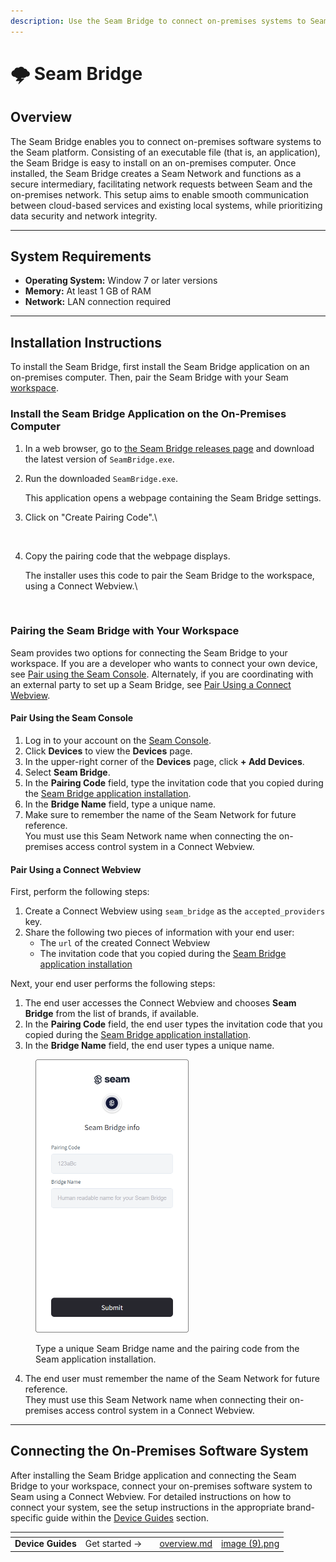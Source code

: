 ```yaml
---
description: Use the Seam Bridge to connect on-premises systems to Seam.
---
```


# 🌩️ Seam Bridge

## Overview

The Seam Bridge enables you to connect on-premises software systems to the Seam platform. Consisting of an executable file (that is, an application), the Seam Bridge is easy to install on an on-premises computer. Once installed, the Seam Bridge creates a Seam Network and functions as a secure intermediary, facilitating network requests between Seam and the on-premises network. This setup aims to enable smooth communication between cloud-based services and existing local systems, while prioritizing data security and network integrity.

***

## System Requirements

* **Operating System:** Window 7 or later versions
* **Memory:** At least 1 GB of RAM
* **Network:** LAN connection required

***

## Installation Instructions

To install the Seam Bridge, first install the Seam Bridge application on an on-premises computer. Then, pair the Seam Bridge with your Seam [workspace](../core-concepts/workspaces/).

### **Install the Seam Bridge Application on the On-Premises Computer**

1. In a web browser, go to [the Seam Bridge releases page](https://github.com/seamapi/seam-bridge-client/releases/latest) and download the latest version of `SeamBridge.exe`.
2.  Run the downloaded `SeamBridge.exe`.

    This application opens a webpage containing the Seam Bridge settings.
3.  Click on "Create Pairing Code".\


    <figure><img src="../.gitbook/assets/Screenshot 2024-04-12 at 5.31.18 PM.png" alt=""><figcaption></figcaption></figure>
4.  Copy the pairing code that the webpage displays.

    The installer uses this code to pair the Seam Bridge to the workspace, using a Connect Webview.\


    <figure><img src="../.gitbook/assets/Screenshot 2024-04-12 at 5.36.00 PM.png" alt=""><figcaption></figcaption></figure>

### Pairing the Seam Bridge with Your Workspace

Seam provides two options for connecting the Seam Bridge to your workspace. If you are a developer who wants to connect your own device, see [Pair using the Seam Console](seam-bridge-in-development.md#pair-using-the-seam-console). Alternately, if you are coordinating with an external party to set up a Seam Bridge, see [Pair Using a Connect Webview](seam-bridge-in-development.md#pair-using-a-connect-webview).

#### **Pair Using the Seam Console**

1. Log in to your account on the [Seam Console](https://console.getseam.com).
2. Click **Devices** to view the **Devices** page.
3. In the upper-right corner of the **Devices** page, click **+ Add Devices**.
4. Select **Seam Bridge**.
5. In the **Pairing Code** field, type the invitation code that you copied during the [Seam Bridge application installation](seam-bridge-in-development.md#install-the-seam-bridge-application-on-the-on-premises-computer).
6. In the **Bridge Name** field, type a unique name.
7. Make sure to remember the name of the Seam Network for future reference.\
   You must use this Seam Network name when connecting the on-premises access control system in a Connect Webview.

#### **Pair Using a Connect Webview**

First, perform the following steps:

1. Create a Connect Webview using `seam_bridge` as the `accepted_providers` key.
2. Share the following two pieces of information with your end user:
   * The `url` of the created Connect Webview
   * The invitation code that you copied during the [Seam Bridge application installation](seam-bridge-in-development.md#install-the-seam-bridge-application-on-the-on-premises-computer)

Next, your end user performs the following steps:

1. The end user accesses the Connect Webview and chooses **Seam Bridge** from the list of brands, if available.
2. In the **Pairing Code** field, the end user types the invitation code that you copied during the [Seam Bridge application installation](seam-bridge-in-development.md#install-the-seam-bridge-application-on-the-on-premises-computer).
3. In the **Bridge Name** field, the end user types a unique name.

<figure><img src="../.gitbook/assets/connect-webview-seam-bridge-info.png" alt="Type a unique Seam Bridge name and the pairing code from the Seam application installation." width="245"><figcaption><p>Type a unique Seam Bridge name and the pairing code from the Seam application installation.</p></figcaption></figure>

4. The end user must remember the name of the Seam Network for future reference.\
   They must use this Seam Network name when connecting their on-premises access control system in a Connect Webview.

***

## Connecting the On-Premises Software System

After installing the Seam Bridge application and connecting the Seam Bridge to your workspace, connect your on-premises software system to Seam using a Connect Webview. For detailed instructions on how to connect your system, see the setup instructions in the appropriate brand-specific guide within the [Device Guides](../device-and-system-integration-guides/overview.md) section.

<table data-card-size="large" data-view="cards"><thead><tr><th></th><th></th><th></th><th data-hidden data-card-target data-type="content-ref"></th><th data-hidden data-card-cover data-type="files"></th></tr></thead><tbody><tr><td><strong>Device Guides</strong></td><td>Get started →</td><td></td><td><a href="../device-and-system-integration-guides/overview.md">overview.md</a></td><td><a href="../.gitbook/assets/image (9).png">image (9).png</a></td></tr></tbody></table>
